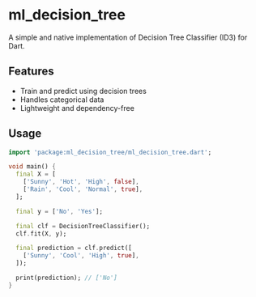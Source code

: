 # ml_decision_tree

A simple and native implementation of Decision Tree Classifier (ID3) for Dart.

## Features

- Train and predict using decision trees
- Handles categorical data
- Lightweight and dependency-free

## Usage

```dart
import 'package:ml_decision_tree/ml_decision_tree.dart';

void main() {
  final X = [
    ['Sunny', 'Hot', 'High', false],
    ['Rain', 'Cool', 'Normal', true],
  ];

  final y = ['No', 'Yes'];

  final clf = DecisionTreeClassifier();
  clf.fit(X, y);

  final prediction = clf.predict([
    ['Sunny', 'Cool', 'High', true],
  ]);

  print(prediction); // ['No']
}
